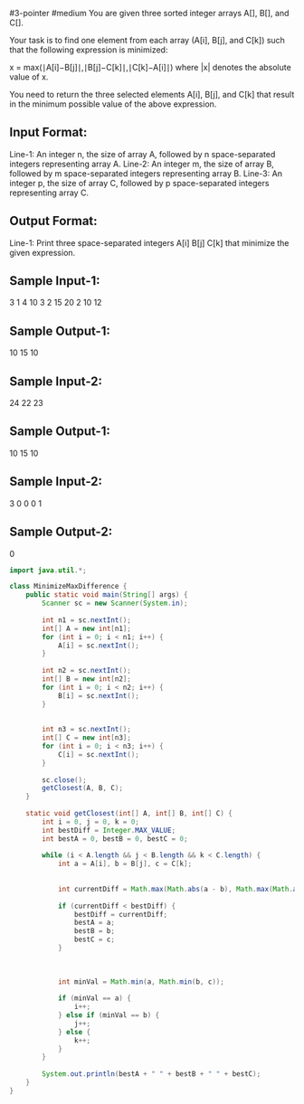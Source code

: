 #3-pointer 
#medium 
You are given three sorted integer arrays A[], B[], and C[]. 

Your task is to find one element from each array (A[i], B[j], and C[k]) 
such that the following expression is minimized:
    
   x =  max(∣A[i]−B[j]∣,∣B[j]−C[k]∣,∣C[k]−A[i]∣)
where |x| denotes the absolute value of x.

You need to return the three selected elements A[i], B[j], and C[k] that result in the minimum possible value of the above expression.

Input Format:
-------------
Line-1: An integer n, the size of array A, followed by n space-separated integers representing array A.
Line-2: An integer m, the size of array B, followed by m space-separated integers representing array B.
Line-3: An integer p, the size of array C, followed by p space-separated integers representing array C.

Output Format:
--------------
Line-1: Print three space-separated integers A[i] B[j] C[k] that minimize the given expression.


Sample Input-1:
---------------
3
1 4 10
3
2 15 20
2
10 12

Sample Output-1:
----------------
10 15 10

Sample Input-2:
---------------
24 22 23

Sample Output-1:
----------------
10 15 10

Sample Input-2:
---------------
3
0 0 0
1

Sample Output-2:
----------------
0

```java
import java.util.*;

class MinimizeMaxDifference {
    public static void main(String[] args) {
        Scanner sc = new Scanner(System.in);
        
        int n1 = sc.nextInt();
        int[] A = new int[n1];
        for (int i = 0; i < n1; i++) {
            A[i] = sc.nextInt();
        }
        
        int n2 = sc.nextInt();
        int[] B = new int[n2];
        for (int i = 0; i < n2; i++) {
            B[i] = sc.nextInt();
        }
        
        
        int n3 = sc.nextInt();
        int[] C = new int[n3];
        for (int i = 0; i < n3; i++) {
            C[i] = sc.nextInt();
        }
        
        sc.close();
        getClosest(A, B, C);
    }
    
    static void getClosest(int[] A, int[] B, int[] C) {
        int i = 0, j = 0, k = 0;
        int bestDiff = Integer.MAX_VALUE;
        int bestA = 0, bestB = 0, bestC = 0;
        
        while (i < A.length && j < B.length && k < C.length) {
            int a = A[i], b = B[j], c = C[k];
            
            
            int currentDiff = Math.max(Math.abs(a - b), Math.max(Math.abs(b - c), Math.abs(c - a)));
            
            if (currentDiff < bestDiff) {
                bestDiff = currentDiff;
                bestA = a;
                bestB = b;
                bestC = c;
            }
            
            
            
            int minVal = Math.min(a, Math.min(b, c));
            
            if (minVal == a) {
                i++;
            } else if (minVal == b) {
                j++;
            } else {
                k++;
            }
        }
        
        System.out.println(bestA + " " + bestB + " " + bestC);
    }
}

```